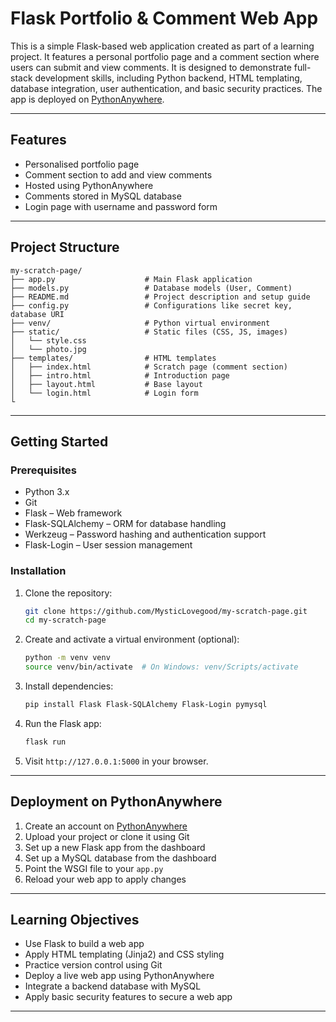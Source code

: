 # Flask Portfolio & Comment Web App

This is a simple Flask-based web application created as part of a learning project. It features a personal portfolio page and a comment section where users can submit and view comments. It is designed to demonstrate full-stack development skills, including Python backend, HTML templating, database integration, user authentication, and basic security practices. The app is deployed on [PythonAnywhere](https://www.pythonanywhere.com/).

---

## Features

- Personalised portfolio page
- Comment section to add and view comments
- Hosted using PythonAnywhere 
- Comments stored in MySQL database
- Login page with username and password form

---

## Project Structure

```
my-scratch-page/
├── app.py                    # Main Flask application
├── models.py                 # Database models (User, Comment)
├── README.md                 # Project description and setup guide
├── config.py                 # Configurations like secret key, database URI
├── venv/                     # Python virtual environment
├── static/                   # Static files (CSS, JS, images)
│   └── style.css
│   └── photo.jpg     
├── templates/                # HTML templates
│   ├── index.html            # Scratch page (comment section)
│   ├── intro.html            # Introduction page
│   ├── layout.html           # Base layout
│   └── login.html            # Login form
└
```

---

## Getting Started

### Prerequisites

- Python 3.x
- Git
- Flask – Web framework
- Flask-SQLAlchemy – ORM for database handling
- Werkzeug – Password hashing and authentication support
- Flask-Login – User session management

### Installation

1. Clone the repository:
   ```bash
   git clone https://github.com/MysticLovegood/my-scratch-page.git
   cd my-scratch-page
   ```

2. Create and activate a virtual environment (optional):
   ```bash
   python -m venv venv
   source venv/bin/activate  # On Windows: venv/Scripts/activate
   ```

3. Install dependencies:
   ```bash
   pip install Flask Flask-SQLAlchemy Flask-Login pymysql
   ```

4. Run the Flask app:
   ```bash
   flask run
   ```

5. Visit `http://127.0.0.1:5000` in your browser.

---

## Deployment on PythonAnywhere

1. Create an account on [PythonAnywhere](https://www.pythonanywhere.com/)
2. Upload your project or clone it using Git
3. Set up a new Flask app from the dashboard
4. Set up a MySQL database from the dashboard
5. Point the WSGI file to your `app.py`
6. Reload your web app to apply changes

---

## Learning Objectives

- Use Flask to build a web app
- Apply HTML templating (Jinja2) and CSS styling
- Practice version control using Git
- Deploy a live web app using PythonAnywhere
- Integrate a backend database with MySQL
- Apply basic security features to secure a web app

---